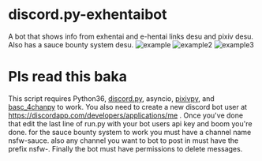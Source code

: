 # discord.py-exhentaibot
A bot that shows info from exhentai and e-hentai links desu and pixiv desu. Also has a sauce bounty system desu.
![example](https://puu.sh/zo3DF/1a7622cd24.png)
![example2](https://puu.sh/zpnUZ/4560791d64.png)
![example3](https://puu.sh/zqctQ/f2629daac0.gif)

# Pls read this baka
This script requires Python36, [discord.py](https://github.com/Rapptz/discord.py), asyncio, [pixivpy](https://github.com/upbit/pixivpy), and [basc_4chanpy](https://github.com/bibanon/BASC-py4chan) to work. You also need to create a new discord bot user at https://discordapp.com/developers/applications/me . Once you've done that edit the last line of run.py with your bot users api key and boom you're done. for the sauce bounty system to work you must have a channel name nsfw-sauce. also any channel you want to bot to post in must have the prefix nsfw-. Finally the bot must have permissions to delete messages.

